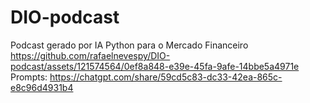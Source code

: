 # DIO-podcast
Podcast gerado por IA
Python para o Mercado Financeiro
https://github.com/rafaelnevespy/DIO-podcast/assets/121574564/0ef8a848-e39e-45fa-9afe-14bbe5a4971e
Prompts:
https://chatgpt.com/share/59cd5c83-dc33-42ea-865c-e8c96d4931b4

